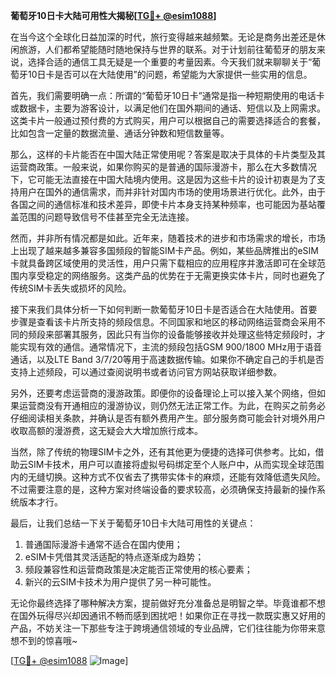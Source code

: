 **葡萄牙10日卡大陆可用性大揭秘[[TG💪+ @esim1088](https://t.me/s/esim1088)]**

在当今这个全球化日益加深的时代，旅行变得越来越频繁。无论是商务出差还是休闲旅游，人们都希望能随时随地保持与世界的联系。对于计划前往葡萄牙的朋友来说，选择合适的通信工具无疑是一个重要的考量因素。今天我们就来聊聊关于“葡萄牙10日卡是否可以在大陆使用”的问题，希望能为大家提供一些实用的信息。

首先，我们需要明确一点：所谓的“葡萄牙10日卡”通常是指一种短期使用的电话卡或数据卡，主要为游客设计，以满足他们在国外期间的通话、短信以及上网需求。这类卡片一般通过预付费的方式购买，用户可以根据自己的需要选择适合的套餐，比如包含一定量的数据流量、通话分钟数和短信数量等。

那么，这样的卡片能否在中国大陆正常使用呢？答案是取决于具体的卡片类型及其运营商政策。一般来说，如果你购买的是普通的国际漫游卡，那么在大多数情况下，它可能无法直接在中国大陆境内使用。这是因为这些卡片的设计初衷是为了支持用户在国外的通信需求，而并非针对国内市场的使用场景进行优化。此外，由于各国之间的通信标准和技术差异，即使卡片本身支持某种频率，也可能因为基站覆盖范围的问题导致信号不佳甚至完全无法连接。

然而，并非所有情况都是如此。近年来，随着技术的进步和市场需求的增长，市场上出现了越来越多兼容多国频段的智能SIM卡产品。例如，某些品牌推出的eSIM卡就具备跨区域使用的灵活性，用户只需下载相应的应用程序并激活即可在全球范围内享受稳定的网络服务。这类产品的优势在于无需更换实体卡片，同时也避免了传统SIM卡丢失或损坏的风险。

接下来我们具体分析一下如何判断一款葡萄牙10日卡是否适合在大陆使用。首要步骤是查看该卡片所支持的频段信息。不同国家和地区的移动网络运营商会采用不同的频段来部署其服务，因此只有当你的设备能够接收并处理这些特定频段时，才能实现有效的通信。通常情况下，主流的频段包括GSM 900/1800 MHz用于语音通话，以及LTE Band 3/7/20等用于高速数据传输。如果你不确定自己的手机是否支持上述频段，可以通过查阅说明书或者访问官方网站获取详细参数。

另外，还要考虑运营商的漫游政策。即便你的设备理论上可以接入某个网络，但如果运营商没有开通相应的漫游协议，则仍然无法正常工作。为此，在购买之前务必仔细阅读相关条款，并确认是否有额外费用产生。部分服务商可能会针对境外用户收取高额的漫游费，这无疑会大大增加旅行成本。

当然，除了传统的物理SIM卡之外，还有其他更为便捷的选择可供参考。比如，借助云SIM卡技术，用户可以直接将虚拟号码绑定至个人账户中，从而实现全球范围内的无缝切换。这种方式不仅省去了携带实体卡的麻烦，还能有效降低遗失风险。不过需要注意的是，这种方案对终端设备的要求较高，必须确保支持最新的操作系统版本才行。

最后，让我们总结一下关于葡萄牙10日卡大陆可用性的关键点：
1. 普通国际漫游卡通常不适合在国内使用；
2. eSIM卡凭借其灵活适配的特点逐渐成为趋势；
3. 频段兼容性和运营商政策是决定能否正常使用的核心要素；
4. 新兴的云SIM卡技术为用户提供了另一种可能性。

无论你最终选择了哪种解决方案，提前做好充分准备总是明智之举。毕竟谁都不想在国外玩得尽兴却因通讯不畅而感到困扰吧！如果你正在寻找一款既实惠又好用的产品，不妨关注一下那些专注于跨境通信领域的专业品牌，它们往往能为你带来意想不到的惊喜哦~

[[TG💪+ @esim1088](https://t.me/s/esim1088) ![Image](https://i.postimg.cc/4NQfJmqS/Snipaste-2025-05-13-00-14-12.png)]